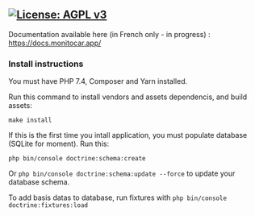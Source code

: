 [![License: AGPL v3](https://img.shields.io/badge/License-AGPL%20v3-blue.svg)](http://www.gnu.org/licenses/agpl-3.0)
---
Documentation available here (in French only - in progress) : https://docs.monitocar.app/

### Install instructions

You must have PHP 7.4, Composer and Yarn installed.

Run this command to install vendors and assets dependencis, and build assets:

`make install`


If this is the first time you intall application, you must populate database (SQLite for moment).
Run this:

`php bin/console doctrine:schema:create`

Or `php bin/console doctrine:schema:update --force` to update your database schema.

To add basis datas to database, run fixtures with `php bin/console doctrine:fixtures:load`
